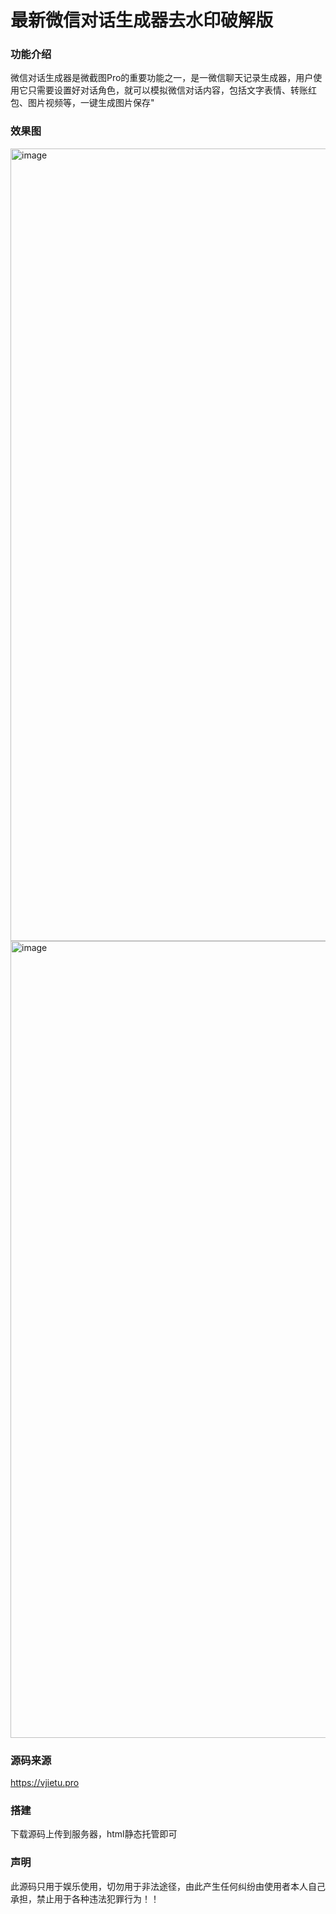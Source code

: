 # 最新微信对话生成器去水印破解版


### 功能介绍

微信对话生成器是微截图Pro的重要功能之一，是一微信聊天记录生成器，用户使用它只需要设置好对话角色，就可以模拟微信对话内容，包括文字表情、转账红包、图片视频等，一键生成图片保存"

### 效果图
<img width="1268" alt="image" src="https://github.com/user-attachments/assets/680ff65e-2749-4dbf-a602-6ae9ff7f0e2f">

<img width="1275" alt="image" src="https://github.com/user-attachments/assets/b87677af-c877-430d-827b-9f6428f11afe">


### 源码来源
https://vjietu.pro

### 搭建
下载源码上传到服务器，html静态托管即可

### 声明
此源码只用于娱乐使用，切勿用于非法途径，由此产生任何纠纷由使用者本人自己承担，禁止用于各种违法犯罪行为！！
